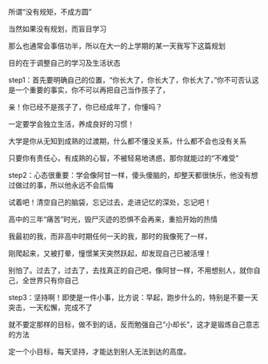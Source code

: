所谓“没有规矩，不成方圆”

当然如果没有规划，而盲目学习

那么也通常会事倍功半，所以在大一的上学期的某一天我写下这篇规划

目的在于调整自己的学习及生活状态

step1：首先要明确自己的位置，“你长大了，你长大了，你长大了，”你不可否认这是一个重要的事实，你不可以再把自己当作孩子了，

亲！你已经不是孩子了，你已经成年了，你懂吗？

一定要学会独立生活，养成良好的习惯！

大学是你从无知到成熟的过渡期，什么都不懂没关系，什么都不会也没有关系

只要你有责任心，有成熟的心智，不被轻易地诱惑，那你就能过的“不难受”

step2：心态很重要：学会像阿甘一样，傻头傻脑的，却整天都很快乐，他没有想过做过的事，所以他永远不会后悔

试着吧！清空自己的脑袋，忘记过去，走进记忆的深处，忘记吧！

高中的三年“痛苦”时光，毁尸灭迹的恐惧不会再来，重拾开始的热情

我最初的我，而非高中时期任何一天的我，那时的我像死了一样，

刚爬起来，又被打晕，憧憬某天突然跃起，却发现自己已被活埋！

别怕了。过去了，过去了，去找真正的自己吧，像阿甘一样，不用想别人，就你自己，全世界只有你自己

step3：坚持啊！即使是一件小事，比方说：早起，跑步什么的，特别是不要一天突击，一天松懈，完成不了

就不要定那样的目标，做不到的话，反而勉强自己“小却长”，这才是锻炼自己意志的方法

定一个小目标，每天坚持，才能达到别人无法到达的高度。